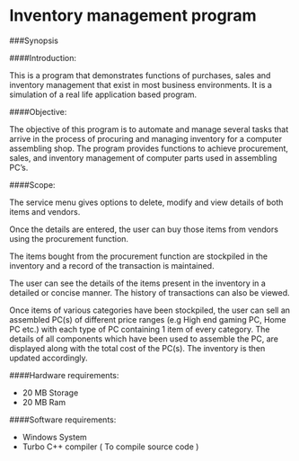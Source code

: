 # Inventory management program
###Synopsis

####Introduction:

This is a program that demonstrates functions of purchases, sales and inventory management that exist in most business environments. It is a simulation of a real life application based program.

####Objective:

The objective of this program is to automate and manage several tasks that arrive in the process of procuring and managing inventory for a computer assembling shop.
The program provides functions to achieve procurement, sales, and inventory management of computer parts used in assembling PC’s.

####Scope:

The service menu gives options to delete, modify and view details of both items and vendors.

Once the details are entered, the user can buy those items from vendors using the procurement function.

The items bought from the procurement function are stockpiled in the inventory and a record of the transaction is maintained.

The user can see the details of the items present in the inventory in a detailed or concise manner. The history of transactions can also be viewed.

Once items of various categories have been stockpiled, the user can sell an assembled PC(s) of different price ranges (e.g High end gaming PC, Home PC etc.) with each type of PC containing 1 item of every category. The details of all components which have been used to assemble the PC, are displayed along with the total cost of the PC(s). The inventory is then updated accordingly.

####Hardware requirements:
- 20 MB Storage
- 20 MB Ram

####Software requirements:
- Windows System
- Turbo C++ compiler ( To compile source code )
